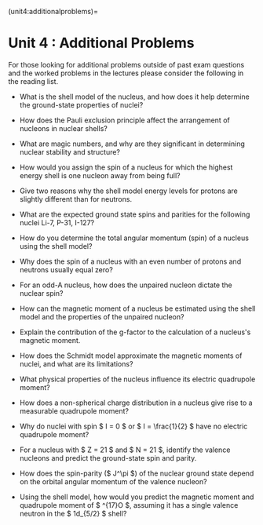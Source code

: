 (unit4:additionalproblems)=
# Unit 4 : Additional Problems

For those looking for additional problems outside of past exam questions and the worked problems in the lectures please consider the following in the reading list.


- What is the shell model of the nucleus, and how does it help determine the ground-state properties of nuclei?
- How does the Pauli exclusion principle affect the arrangement of nucleons in nuclear shells?
- What are magic numbers, and why are they significant in determining nuclear stability and structure?
- How would you assign the spin of a nucleus for which the highest energy shell is one nucleon away from being full?
- Give two reasons why the shell model energy levels for protons are slightly different than for neutrons.
- What are the expected ground state spins and parities for the following nuclei Li-7, P-31, I-127?

- How do you determine the total angular momentum (spin) of a nucleus using the shell model?
- Why does the spin of a nucleus with an even number of protons and neutrons usually equal zero?
- For an odd-A nucleus, how does the unpaired nucleon dictate the nuclear spin?
- How can the magnetic moment of a nucleus be estimated using the shell model and the properties of the unpaired nucleon?
- Explain the contribution of the g-factor to the calculation of a nucleus's magnetic moment.
- How does the Schmidt model approximate the magnetic moments of nuclei, and what are its limitations?
- What physical properties of the nucleus influence its electric quadrupole moment?
- How does a non-spherical charge distribution in a nucleus give rise to a measurable quadrupole moment?
- Why do nuclei with spin $ I = 0 $ or $ I = \frac{1}{2} $ have no electric quadrupole moment?
- For a nucleus with $ Z = 21 $ and $ N = 21 $, identify the valence nucleons and predict the ground-state spin and parity.
- How does the spin-parity ($ J^\pi $) of the nuclear ground state depend on the orbital angular momentum of the valence nucleon?
- Using the shell model, how would you predict the magnetic moment and quadrupole moment of $ ^{17}O $, assuming it has a single valence neutron in the $ 1d_{5/2} $ shell?